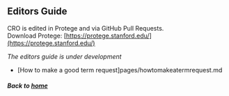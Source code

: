 ---
---

## Editors Guide

CRO is edited in Protege and via GitHub Pull Requests.  
Download Protege: [https://protege.stanford.edu/](https://protege.stanford.edu/)

_The editors guide is under development_

- [How to make a good term request]pages/howtomakeatermrequest.md

##### Back to [home](https://data2health.github.io/contributor-role-ontology/)
